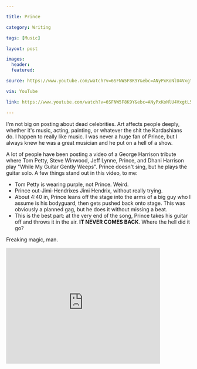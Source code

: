 ```yaml
---

title: Prince

category: Writing

tags: [Music]

layout: post

images:
  header:
  featured:

source: https://www.youtube.com/watch?v=6SFNW5F8K9Y&ebc=ANyPxKoNlU4VxgtL5h6oiLCkhRupf5n-3xFh-q_mQ0NQ2JoAleiWY0Cc_FwwiOtuQNTZnZVT9LypOuluoCQRw8wzQzq0nf0hmA

via: YouTube

link: https://www.youtube.com/watch?v=6SFNW5F8K9Y&ebc=ANyPxKoNlU4VxgtL5h6oiLCkhRupf5n-3xFh-q_mQ0NQ2JoAleiWY0Cc_FwwiOtuQNTZnZVT9LypOuluoCQRw8wzQzq0nf0hmA

---
```


I'm not big on posting about dead celebrities. Art affects people deeply, whether it's music, acting, painting, or whatever the shit the Kardashians do.  I happen to really like music. I was never a huge fan of Prince, but I always knew he was a great musician and he put on a hell of a show.
 
A lot of people have been posting a video of a George Harrison tribute where Tom Petty, Steve Winwood, Jeff Lynne, Prince, and Dhani Harrison play "While My Guitar Gently Weeps". Prince doesn't sing, but he plays the guitar solo.  A few things stand out in this video, to me:

 - Tom Petty is wearing purple, not Prince.  Weird.
 - Prince out-Jimi-Hendrixes Jimi Hendrix, without really trying.
 - About 4:40 in, Prince leans off the stage into the arms of a big guy who I assume is his bodyguard, then gets pushed back onto stage. This was obviously a planned gag, but he does it without missing a beat.
 - This is the best part: at the very end of the song, Prince takes his guitar off and throws it in the air.  **IT NEVER COMES BACK**.  Where the hell did it go?

Freaking magic, man.

<iframe width="420" height="315" src="https://www.youtube.com/embed/6SFNW5F8K9Y?rel=0&amp;showinfo=0" frameborder="0" allowfullscreen></iframe>
